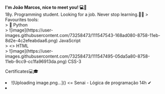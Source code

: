 <body>
<br><b>I'm João Marcos, nice to meet you! 💻👋</b><br>
         18y. Programming student. Looking for a job. Never stop learning.💪🍃
         <a> 
                  > Favourites tools: <br>
                  > 🐍 Python <br>
                  > ![image](https://user-images.githubusercontent.com/73258473/111547543-168ad080-8758-11eb-8d2e-4c2efeabdaa6.png) JavaScript <br>
                  > <> HTML <br>
                  > ![image](https://user-images.githubusercontent.com/73258473/111547495-05da5a80-8758-11eb-9cc9-cc1fa96913da.png) CSS-3 <br>
         </a>
         <a>
                  <p>Certificates💻🎓</p>
                  <li>![Uploading image.png…]() <= Senai - Lógica de programação 14h ✔ <li>
         </a>


</body>  
